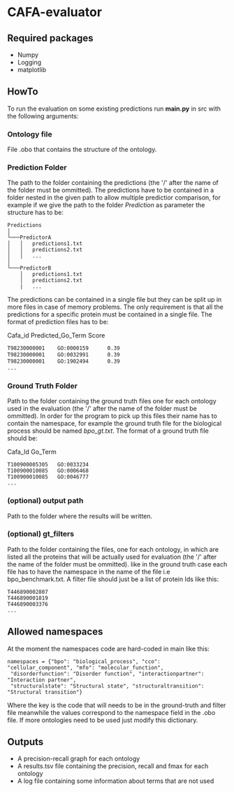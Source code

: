 # CAFA-evaluator

## Required packages

- Numpy
- Logging
- matplotlib

## HowTo

To run the evaluation on some existing predictions run **main.py** in src with the following arguments:

### Ontology file

File .obo that contains the structure of the ontology.

### Prediction Folder

The path to the folder containing the predictions (the '/' after the name of the folder must be ommitted). The predictions have to be contained in a folder nested in the given path to allow multiple predictior comparison, for example if we give the path to the folder *Prediction* as parameter the structure has to be:

~~~
Predictions    
│
└───PredictorA
│   │   predictions1.txt
│   │   predictions2.txt
│   │	...
│   
└───PredictorB
    │   predictions1.txt
    │   predictions2.txt
    |   ...
~~~

The predictions can be contained in a single file but they can be split up in more files in case of memory problems. The only requirement is that all the predictions for a specific protein must be contained in a single file. The format of prediction files has to be:

Cafa_id	Predicted_Go_Term	Score

~~~txt
T98230000001    GO:0000159      0.39
T98230000001    GO:0032991      0.39
T98230000001    GO:1902494      0.39
...
~~~



### Ground Truth Folder

Path to the folder containing the ground truth files one for each ontology used in the evaluation (the '/' after the name of the folder must be ommitted). In order for the program to pick up this files their name has to contain the namespace, for example the ground truth file for the biological process should be named *bpo_gt.txt*. The format of a ground truth file should be:

Cafa_Id	Go_Term	

~~~
T100900005305   GO:0033234
T100900010085   GO:0006468
T100900010085   GO:0046777
...
~~~

### (optional) output path

Path to the folder where the results will be written.

### (optional) gt_filters

Path to the folder containing the files, one for each ontology, in which are listed all the proteins that will be actually used for evaluation (the '/' after the name of the folder must be ommitted). like in the ground truth case each file has to have the namespace in the name of the file i.e bpo_benchmark.txt. A filter file should just be a list of protein Ids like this:

~~~
T446890002807
T446890001819
T446890003376
...
~~~

## Allowed namespaces

At the moment the namespaces code are hard-coded in main like this:

~~~Python3
namespaces = {"bpo": "biological_process", "cco": "cellular_component", "mfo": "molecular_function",
 "disorderfunction": "Disorder function", "interactionpartner": "Interaction partner",
 "structuralstate": "Structural state", "structuraltransition": "Structural transition"}
~~~

Where the key is the code that will needs to be in the ground-truth and filter file meanwhile the values correspond to the namespace field in the .obo file. If more ontologies need to be used just modify this dictionary. 	

## Outputs

- A precision-recall graph for each ontology 
- A results.tsv file containing the precision, recall and fmax for each ontology
- A log file containing some information about terms that are not used 

